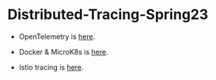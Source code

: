 # Distributed-Tracing-Spring23

- OpenTelemetry is [here](./open-telemetry-demo/).

- Docker & MicroK8s is [here](./docker-microk8s-demo/).

- Istio tracing is [here](./istio-demo/).
